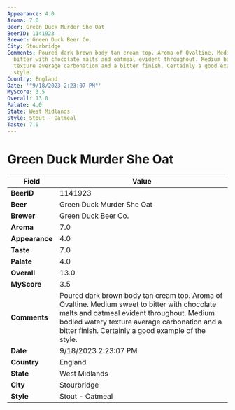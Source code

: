 ```yaml
---
Appearance: 4.0
Aroma: 7.0
Beer: Green Duck Murder She Oat
BeerID: 1141923
Brewer: Green Duck Beer Co.
City: Stourbridge
Comments: Poured dark brown body tan cream top. Aroma of Ovaltine. Medium sweet to
  bitter with chocolate malts and oatmeal evident throughout. Medium bodied watery
  texture average carbonation and a bitter finish. Certainly a good example of the
  style.
Country: England
Date: '"9/18/2023 2:23:07 PM"'
MyScore: 3.5
Overall: 13.0
Palate: 4.0
State: West Midlands
Style: Stout - Oatmeal
Taste: 7.0
---
```


# Green Duck Murder She Oat

| Field         | Value |
|---------------|-------|
| **BeerID** | 1141923 |
| **Beer** | Green Duck Murder She Oat |
| **Brewer** | Green Duck Beer Co. |
| **Aroma** | 7.0 |
| **Appearance** | 4.0 |
| **Taste** | 7.0 |
| **Palate** | 4.0 |
| **Overall** | 13.0 |
| **MyScore** | 3.5 |
| **Comments** | Poured dark brown body tan cream top. Aroma of Ovaltine. Medium sweet to bitter with chocolate malts and oatmeal evident throughout. Medium bodied watery texture average carbonation and a bitter finish. Certainly a good example of the style. |
| **Date** | 9/18/2023 2:23:07 PM |
| **Country** | England |
| **State** | West Midlands |
| **City** | Stourbridge |
| **Style** | Stout - Oatmeal |
